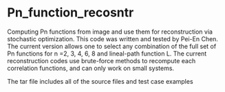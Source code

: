 # Pn_function_recosntr
Computing Pn functions from image and use them for reconstruction via stochastic optimization.
This code was written and tested by Pei-En Chen.
The current version allows one to select any combination of the full set of Pn functions for n =2, 3, 4, 6, 8 and lineal-path function L.
The current reconstruction codes use brute-force methods to recompute each correlation functions, and can only work on small systems.

The tar file includes all of the source files and test case examples

